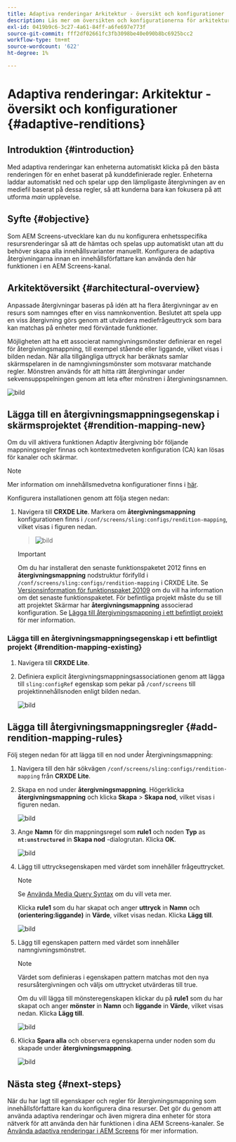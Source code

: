 ```yaml
---
title: Adaptiva renderingar Arkitektur - översikt och konfigurationer
description: Läs mer om översikten och konfigurationerna för arkitekturen i CRXDE Lite för adaptiva renderingar i AEM Screens.
exl-id: 0419b9c6-3c27-4a61-84ff-a6fe697e773f
source-git-commit: fff2df02661fc3fb3098be40e090b8bc6925bcc2
workflow-type: tm+mt
source-wordcount: '622'
ht-degree: 1%

---
```


# Adaptiva renderingar: Arkitektur - översikt och konfigurationer {#adaptive-renditions}

## Introduktion {#introduction}

Med adaptiva renderingar kan enheterna automatiskt klicka på den bästa renderingen för en enhet baserat på kunddefinierade regler. Enheterna laddar automatiskt ned och spelar upp den lämpligaste återgivningen av en mediefil baserat på dessa regler, så att kunderna bara kan fokusera på att utforma *main* upplevelse.

## Syfte {#objective}

Som AEM Screens-utvecklare kan du nu konfigurera enhetsspecifika resursrenderingar så att de hämtas och spelas upp automatiskt utan att du behöver skapa alla innehållsvarianter manuellt. Konfigurera de adaptiva återgivningarna innan en innehållsförfattare kan använda den här funktionen i en AEM Screens-kanal.

## Arkitektöversikt {#architectural-overview}

Anpassade återgivningar baseras på idén att ha flera återgivningar av en resurs som namnges efter en viss namnkonvention. Beslutet att spela upp en viss återgivning görs genom att utvärdera mediefrågeuttryck som bara kan matchas på enheter med förväntade funktioner.

Möjligheten att ha ett associerat namngivningsmönster definierar en regel för återgivningsmappning, till exempel stående eller liggande, vilket visas i bilden nedan. När alla tillgängliga uttryck har beräknats samlar skärmspelaren in de namngivningsmönster som motsvarar matchande regler. Mönstren används för att hitta rätt återgivningar under sekvensuppspelningen genom att leta efter mönstren i återgivningsnamnen.

![bild](/help/user-guide/assets/adaptive-renditions/adaptive-renditions.png)

## Lägga till en återgivningsmappningsegenskap i skärmsprojektet {#rendition-mapping-new}

Om du vill aktivera funktionen Adaptiv återgivning bör följande mappningsregler finnas och kontextmedveten konfiguration (CA) kan lösas för kanaler och skärmar.

>[!NOTE]
>Mer information om innehållsmedvetna konfigurationer finns i [här](https://sling.apache.org/documentation/bundles/context-aware-configuration/context-aware-configuration.html).

Konfigurera installationen genom att följa stegen nedan:

1. Navigera till **CRXDE Lite**. Markera om **återgivningsmappning** konfigurationen finns i `/conf/screens/sling:configs/rendition-mapping`, vilket visas i figuren nedan.

   >![bild](/help/user-guide/assets/adaptive-renditions/mapping-rules1.png)

   >[!IMPORTANT]
   >Om du har installerat den senaste funktionspaketet 2012 finns en **återgivningsmappning** nodstruktur förifylld i `/conf/screens/sling:configs/rendition-mapping` i CRXDE Lite. Se [Versionsinformation för funktionspaket 20109](/help/user-guide/release-notes-fp-202109.md) om du vill ha information om det senaste funktionspaketet.
   >För befintliga projekt måste du se till att projektet Skärmar har **återgivningsmappning** associerad konfiguration. Se [Lägga till återgivningsmappning i ett befintligt projekt](#rendition-mapping-existing) för mer information.

### Lägga till en återgivningsmappningsegenskap i ett befintligt projekt {#rendition-mapping-existing}

1. Navigera till **CRXDE Lite**.

1. Definiera explicit återgivningsmappningsassociationen genom att lägga till `sling:configRef` egenskap som pekar på `/conf/screens` till projektinnehållsnoden enligt bilden nedan.

   ![bild](/help/user-guide/assets/adaptive-renditions/renditon-mapping2.png)


## Lägga till återgivningsmappningsregler {#add-rendition-mapping-rules}

Följ stegen nedan för att lägga till en nod under Återgivningsmappning:

1. Navigera till den här sökvägen `/conf/screens/sling:configs/rendition-mapping` från **CRXDE Lite**.
1. Skapa en nod under **återgivningsmappning**. Högerklicka **återgivningsmappning** och klicka **Skapa** > **Skapa nod**, vilket visas i figuren nedan.

   ![bild](/help/user-guide/assets/adaptive-renditions/add-node1.png)

1. Ange **Namn** för din mappningsregel som **rule1** och noden **Typ** as **`nt:unstructured`** in **Skapa nod** -dialogrutan. Klicka **OK**.

   ![bild](/help/user-guide/assets/adaptive-renditions/add-node2.png)


1. Lägg till uttrycksegenskapen med värdet som innehåller frågeuttrycket.

   >[!NOTE]
   >Se [Använda Media Query Syntax](https://developer.mozilla.org/en-US/docs/Web/CSS/CSS_media_queries/Using_media_queries) om du vill veta mer.

   Klicka **rule1** som du har skapat och anger **uttryck** in **Namn** och **(orientering:liggande)** in **Värde**, vilket visas nedan. Klicka **Lägg till**.

   ![bild](/help/user-guide/assets/adaptive-renditions/add-node3.png)

1. Lägg till egenskapen pattern med värdet som innehåller namngivningsmönstret.

   >[!NOTE]
   >Värdet som definieras i egenskapen pattern matchas mot den nya resursåtergivningen och väljs om uttrycket utvärderas till true.

   Om du vill lägga till mönsteregenskapen klickar du på **rule1** som du har skapat och anger **mönster** in **Namn** och **liggande** in **Värde**, vilket visas nedan. Klicka **Lägg till**.

   ![bild](/help/user-guide/assets/adaptive-renditions/add-node4.png)

1. Klicka **Spara alla** och observera egenskaperna under noden som du skapade under **återgivningsmappning**.

   ![bild](/help/user-guide/assets/adaptive-renditions/add-node5.png)

## Nästa steg {#next-steps}

När du har lagt till egenskaper och regler för återgivningsmappning som innehållsförfattare kan du konfigurera dina resurser. Det gör du genom att använda adaptiva renderingar och även migrera dina enheter för stora nätverk för att använda den här funktionen i dina AEM Screens-kanaler. Se [Använda adaptiva renderingar i AEM Screens](/help/user-guide/using-adaptive-renditions.md) för mer information.
